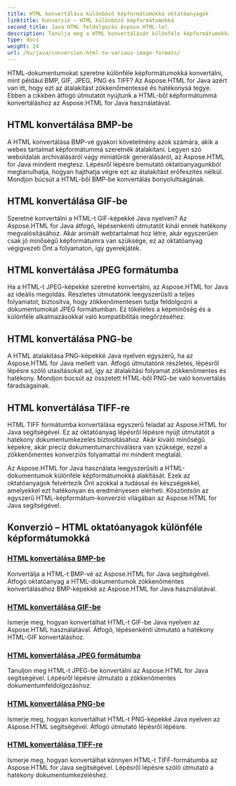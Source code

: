 ```yaml
---
title: HTML konvertálása különböző képformátumokká oktatóanyagok
linktitle: Konverzió – HTML különböző képformátumokká
second_title: Java HTML feldolgozás Aspose.HTML-lel
description: Tanulja meg a HTML konvertálását különféle képformátumokká, például BMP, GIF, JPEG, PNG és TIFF formátumokká az Aspose.HTML for Java segítségével. Ez az átfogó oktatóanyag a hatékony dokumentumfeldolgozást ismerteti.
type: docs
weight: 24
url: /hu/java/conversion-html-to-various-image-formats/
---
```


HTML-dokumentumokat szeretne különféle képformátumokká konvertálni, mint például BMP, GIF, JPEG, PNG és TIFF? Az Aspose.HTML for Java azért van itt, hogy ezt az átalakítást zökkenőmentessé és hatékonysá tegye. Ebben a cikkben átfogó útmutatót nyújtunk a HTML-ből képformátummá konvertáláshoz az Aspose.HTML for Java használatával. 

## HTML konvertálása BMP-be

A HTML konvertálása BMP-vé gyakori követelmény azok számára, akik a webes tartalmat képformátummá szeretnék átalakítani. Legyen szó weboldalak archiválásáról vagy miniatűrök generálásáról, az Aspose.HTML for Java mindent megtesz. Lépésről lépésre bemutató oktatóanyagunkból megtanulhatja, hogyan hajthatja végre ezt az átalakítást erőfeszítés nélkül. Mondjon búcsút a HTML-ből BMP-be konvertálás bonyolultságának.

## HTML konvertálása GIF-be

Szeretné konvertálni a HTML-t GIF-képekké Java nyelven? Az Aspose.HTML for Java átfogó, lépésenkénti útmutatót kínál ennek hatékony megvalósításához. Akár animált webtartalmat hoz létre, akár egyszerűen csak jó minőségű képformátumra van szüksége, ez az oktatóanyag végigvezeti Önt a folyamaton, így gyerekjáték.

## HTML konvertálása JPEG formátumba

Ha a HTML-t JPEG-képekké szeretné konvertálni, az Aspose.HTML for Java az ideális megoldás. Részletes útmutatónk leegyszerűsíti a teljes folyamatot, biztosítva, hogy zökkenőmentesen tudja feldolgozni a dokumentumokat JPEG formátumban. Ez tökéletes a képminőség és a különféle alkalmazásokkal való kompatibilitás megőrzéséhez.

## HTML konvertálása PNG-be

A HTML átalakítása PNG-képekké Java nyelven egyszerű, ha az Aspose.HTML for Java mellett van. Átfogó útmutatónk részletes, lépésről lépésre szóló utasításokat ad, így az átalakítási folyamat zökkenőmentes és hatékony. Mondjon búcsút az összetett HTML-ből PNG-be való konvertálás fáradságainak.

## HTML konvertálása TIFF-re

HTML TIFF formátumba konvertálása egyszerű feladat az Aspose.HTML for Java segítségével. Ez az oktatóanyag lépésről lépésre nyújt útmutatót a hatékony dokumentumkezelés biztosításához. Akár kiváló minőségű képekre, akár precíz dokumentumarchiválásra van szüksége, ezzel a zökkenőmentes konverziós folyamattal mi mindent megtalál.

Az Aspose.HTML for Java használata leegyszerűsíti a HTML-dokumentumok különféle képformátumokká alakítását. Ezek az oktatóanyagok felvértezik Önt azokkal a tudással és készségekkel, amelyekkel ezt hatékonyan és eredményesen elérheti. Köszöntsön az egyszerű HTML-képformátum-konverzió világában az Aspose.HTML for Java segítségével.

## Konverzió – HTML oktatóanyagok különféle képformátumokká
### [HTML konvertálása BMP-be](./convert-html-to-bmp/)
Konvertálja a HTML-t BMP-vé az Aspose.HTML for Java segítségével. Átfogó oktatóanyag a HTML-dokumentumok zökkenőmentes konvertálásához BMP-képekké az Aspose.HTML for Java használatával.
### [HTML konvertálása GIF-be](./convert-html-to-gif/)
Ismerje meg, hogyan konvertálhat HTML-t GIF-be Java nyelven az Aspose.HTML használatával. Átfogó, lépésenkénti útmutató a hatékony HTML-GIF konvertáláshoz.
### [HTML konvertálása JPEG formátumba](./convert-html-to-jpeg/)
Tanuljon meg HTML-t JPEG-be konvertálni az Aspose.HTML for Java segítségével. Lépésről lépésre útmutató a zökkenőmentes dokumentumfeldolgozáshoz.
### [HTML konvertálása PNG-be](./convert-html-to-png/)
Ismerje meg, hogyan konvertálhat HTML-t PNG-képekké Java nyelven az Aspose.HTML segítségével. Átfogó útmutató lépésről lépésre.
### [HTML konvertálása TIFF-re](./convert-html-to-tiff/)
Ismerje meg, hogyan konvertálhat könnyen HTML-t TIFF-formátumba az Aspose.HTML for Java segítségével. Lépésről lépésre szóló útmutató a hatékony dokumentumkezeléshez.